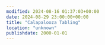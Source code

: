 ```yaml
---
modified: 2024-08-16 01:37:03+00:00
date: 2024-08-29 23:00:00+00:00
title: "Calapalooza Tabling"
location: "unknown"
publishdate: 2000-01-01
---
```




